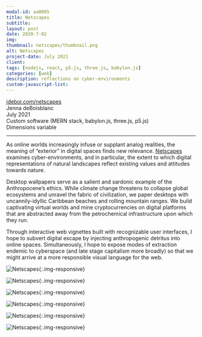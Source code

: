 ```yaml
---
modal-id: aa0005
title: Netscapes
subtitle:
layout: post
date: 2020-7-02
img:
thumbnail: netscapes/thumbnail.png
alt: Netscapes
project-date: July 2021
client: 
tags: [nodejs, react, p5.js, three.js, babylon.js]
categories: [web]
description: reflections on cyber-environments
custom-javascript-list:
---
```


[jdeboi.com/netscapes](https://jdeboi.com/netscapes/#/)  
Jenna deBoisblanc  
July 2021  
Custom software (MERN stack, babylon.js, three.js, p5.js)   
Dimensions variable  

---

As online worlds increasingly infuse or supplant analog realities, the meaning of “exterior” in digital spaces finds new relevance. [Netscapes](https://jdeboi.com/netscapes/#/) examines cyber-environments, and in particular, the extent to which digital representations of natural landscapes reflect existing values and attitudes towards nature. 

Desktop wallpapers serve as a salient and sardonic example of the Anthropocene’s ethics. While climate change threatens to collapse global ecosystems and unravel the fabric of civilization, we paper desktops with uncannily-idyllic Caribbean beaches and rolling mountain ranges. We build captivating virtual worlds and mine cryptocurrencies on digital platforms that are abstracted away from the petrochemical infrastructure upon which they run.

Through interactive web vignettes built with recognizable user interfaces, I hope to subvert digital escape by injecting anthropogenic detritus into online spaces. Simultaneously, I hope to expose modes of extraction endemic to cyberspace (and late stage capitalism more broadly) so that we might arrive at a more responsible visual language for the web.

  
![Netscapes]({{site.url}}/img/portfolio/netscapes/yosemite.png){:.img-responsive}  

![Netscapes]({{site.url}}/img/portfolio/netscapes/mine.png){:.img-responsive}  

![Netscapes]({{site.url}}/img/portfolio/netscapes/cat5.png){:.img-responsive}  

![Netscapes]({{site.url}}/img/portfolio/netscapes/overclocked.png){:.img-responsive}  

![Netscapes]({{site.url}}/img/portfolio/netscapes/command.png){:.img-responsive}  

![Netscapes]({{site.url}}/img/portfolio/netscapes/mojave.png){:.img-responsive}  